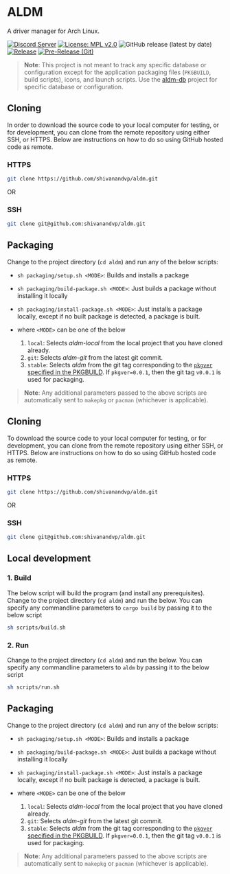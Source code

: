 # ALDM

A driver manager for Arch Linux.

[![Discord Server](https://dcbadge.vercel.app/api/server/cU5s6MPpQH?style=flat)](https://discord.gg/cU5s6MPpQH)
[![License: MPL v2.0](https://img.shields.io/badge/License-MPL--2.0-blue.svg)](https://www.mozilla.org/en-US/MPL/2.0/)
![GitHub release (latest by date)](https://img.shields.io/github/v/release/shivanandvp/aldm)
[![Release](https://github.com/shivanandvp/aldm/actions/workflows/release.yml/badge.svg)](https://github.com/shivanandvp/aldm/actions/workflows/release.yml)
[![Pre-Release (Git)](https://github.com/shivanandvp/aldm/actions/workflows/pre_release.yml/badge.svg)](https://github.com/shivanandvp/aldm/actions/workflows/pre_release.yml)

> **Note**: This project is not meant to track any specific database or configuration except for the application packaging files (`PKGBUILD`, build scripts), icons, and launch scripts. Use the [aldm-db](https://github.com/shivanandvp/aldm-db) project for specific database or configuration.

## Cloning

In order to download the source code to your local computer for testing, or for development, you can clone from the remote repository using either SSH, or HTTPS. Below are instructions on how to do so using GitHub hosted code as remote.

### HTTPS

```bash
git clone https://github.com/shivanandvp/aldm.git 
```

OR

### SSH

```bash
git clone git@github.com:shivanandvp/aldm.git
```

## Packaging

Change to the project directory (`cd aldm`) and run any of the below scripts:
- `sh packaging/setup.sh <MODE>`: Builds and installs a package
- `sh packaging/build-package.sh <MODE>`: Just builds a package without installing it locally
- `sh packaging/install-package.sh <MODE>`: Just installs a package locally, except if no built package is detected, a package is built.

- where `<MODE>` can be one of the below
     1. `local`: Selects *aldm-local* from the local project that you have cloned already.
     2. `git`: Selects *aldm-git* from the latest git commit.
     3. `stable`: Selects *aldm* from the git tag corresponding to the [`pkgver` specified in the PKGBUILD](https://github.com/shivanandvp/aldm/blob/main/packaging/aldm/PKGBUILD#L5). If `pkgver=0.0.1`, then the git tag `v0.0.1` is used for packaging. 
     
> **Note**: Any additional parameters passed to the above scripts are automatically sent to `makepkg` or `pacman` (whichever is applicable).

## Cloning

To download the source code to your local computer for testing, or for development, you can clone from the remote repository using either SSH, or HTTPS. Below are instructions on how to do so using GitHub hosted code as remote.

### HTTPS

```bash
git clone https://github.com/shivanandvp/aldm.git 
```

OR

### SSH

```bash
git clone git@github.com:shivanandvp/aldm.git
```

## Local development

### 1. Build

The below script will build the program (and install any prerequisites). Change to the project directory (`cd aldm`) and run the below. You can specify any commandline parameters to `cargo build` by passing it to the below script

```bash
sh scripts/build.sh
```

### 2. Run
Change to the project directory (`cd aldm`) and run the below. You can specify any commandline parameters to `aldm` by passing it to the below script

```bash
sh scripts/run.sh
```

## Packaging

Change to the project directory (`cd aldm`) and run any of the below scripts:
- `sh packaging/setup.sh <MODE>`: Builds and installs a package
- `sh packaging/build-package.sh <MODE>`: Just builds a package without installing it locally
- `sh packaging/install-package.sh <MODE>`: Just installs a package locally, except if no built package is detected, a package is built.

- where `<MODE>` can be one of the below
     1. `local`: Selects *aldm-local* from the local project that you have cloned already.
     2. `git`: Selects *aldm-git* from the latest git commit.
     3. `stable`: Selects *aldm* from the git tag corresponding to the [`pkgver` specified in the PKGBUILD](https://github.com/shivanandvp/aldm/blob/main/packaging/aldm/PKGBUILD#L5). If `pkgver=0.0.1`, then the git tag `v0.0.1` is used for packaging. 
     
> **Note**: Any additional parameters passed to the above scripts are automatically sent to `makepkg` or `pacman` (whichever is applicable).
